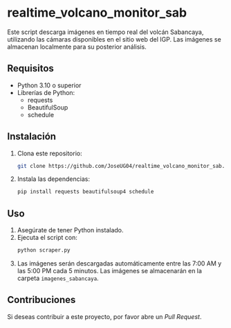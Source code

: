 # realtime_volcano_monitor_sab

Este script descarga imágenes en tiempo real del volcán Sabancaya, utilizando las cámaras disponibles en el sitio web del IGP. Las imágenes se almacenan localmente para su posterior análisis.

## Requisitos

- Python 3.10 o superior
- Librerías de Python:
  - requests
  - BeautifulSoup
  - schedule

## Instalación

1. Clona este repositorio:
    ```bash
    git clone https://github.com/JoseUG04/realtime_volcano_monitor_sab.git
    ```

2. Instala las dependencias:
    ```bash
    pip install requests beautifulsoup4 schedule
    ```

## Uso

1. Asegúrate de tener Python instalado.
2. Ejecuta el script con:
    ```bash
    python scraper.py
    ```
3. Las imágenes serán descargadas automáticamente entre las 7:00 AM y las 5:00 PM cada 5 minutos. Las imágenes se almacenarán en la carpeta `imagenes_sabancaya`.

## Contribuciones

Si deseas contribuir a este proyecto, por favor abre un *Pull Request*.
